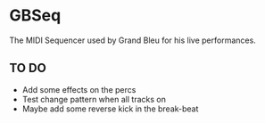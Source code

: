 # GBSeq

The MIDI Sequencer used by Grand Bleu for his live performances.

## TO DO
* Add some effects on the percs
* Test change pattern when all tracks on
* Maybe add some reverse kick in the break-beat
